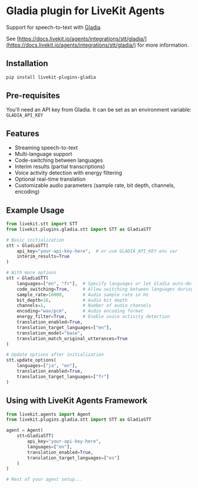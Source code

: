 # Gladia plugin for LiveKit Agents

Support for speech-to-text with [Gladia](https://gladia.io/).

See [https://docs.livekit.io/agents/integrations/stt/gladia/](https://docs.livekit.io/agents/integrations/stt/gladia/) for more information.

## Installation

```bash
pip install livekit-plugins-gladia
```

## Pre-requisites

You'll need an API key from Gladia. It can be set as an environment variable: `GLADIA_API_KEY`

## Features

- Streaming speech-to-text
- Multi-language support
- Code-switching between languages
- Interim results (partial transcriptions)
- Voice activity detection with energy filtering
- Optional real-time translation
- Customizable audio parameters (sample rate, bit depth, channels, encoding)

## Example Usage

```python
from livekit.stt import STT
from livekit.plugins.gladia.stt import STT as GladiaSTT

# Basic initialization
stt = GladiaSTT(
    api_key="your-api-key-here",  # or use GLADIA_API_KEY env var
    interim_results=True
)

# With more options
stt = GladiaSTT(
    languages=["en", "fr"],  # Specify languages or let Gladia auto-detect
    code_switching=True,     # Allow switching between languages during recognition
    sample_rate=16000,       # Audio sample rate in Hz
    bit_depth=16,            # Audio bit depth
    channels=1,              # Number of audio channels
    encoding="wav/pcm",      # Audio encoding format
    energy_filter=True,      # Enable voice activity detection
    translation_enabled=True,
    translation_target_languages=["en"],
    translation_model="base",
    translation_match_original_utterances=True
)

# Update options after initialization
stt.update_options(
    languages=["ja", "en"],
    translation_enabled=True,
    translation_target_languages=["fr"]
)
```

## Using with LiveKit Agents Framework

```python
from livekit.agents import Agent
from livekit.plugins.gladia.stt import STT as GladiaSTT

agent = Agent(
    stt=GladiaSTT(
        api_key="your-api-key-here",
        languages=["en"],
        translation_enabled=True,
        translation_target_languages=["es"]
    )
)

# Rest of your agent setup...
```
